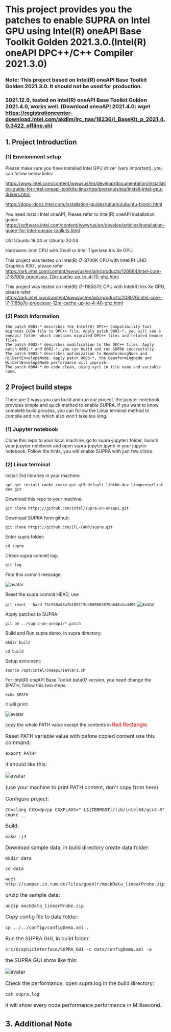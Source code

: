 # This project provides you the patches to enable SUPRA on Intel GPU using Intel(R) oneAPI Base Toolkit Golden 2021.3.0.(Intel(R) oneAPI DPC++/C++ Compiler 2021.3.0)
### Note:  This project based on Intel(R) oneAPI Base Toolkit Golden 2021.3.0. It should not be used for production.

### 2021.12.9, tested on Intel(R) oneAPI Base Toolkit Golden 2021.4.0, works well. (Download oneaAPI 2021.4.0: wget https://registrationcenter-download.intel.com/akdlm/irc_nas/18236/l_BaseKit_p_2021.4.0.3422_offline.sh)

## 1. Project Introduction
### (1) Envrionment setup 

Please make sure you have installed Intel GPU driver (very important), you can follow below links:
 
 https://www.intel.com/content/www/us/en/develop/documentation/installation-guide-for-intel-oneapi-toolkits-linux/top/prerequisites/install-intel-gpu-drivers.html
 
 https://dgpu-docs.intel.com/installation-guides/ubuntu/ubuntu-bionic.html

You need install Intel oneAPI, Please refer to Intel(R) oneAPI installation guide: https://software.intel.com/content/www/us/en/develop/articles/installation-guide-for-intel-oneapi-toolkits.html

OS: Ubuntu 18.04 or Ubuntu 20.04

Hardware: Intel CPU with Gen9 or Intel Tigerlake Iris Xe GPU.

This project was tested on Intel(R) i7-8700K CPU with Intel(R) UHD Graphics 630 , please refer https://ark.intel.com/content/www/us/en/ark/products/126684/intel-core-i7-8700k-processor-12m-cache-up-to-4-70-ghz.html

This project was tested on Intel(R) i7-1185G7E CPU with Intel(R) Iris Xe GPU, please refer https://ark.intel.com/content/www/us/en/ark/products/208076/intel-core-i7-1185g7e-processor-12m-cache-up-to-4-40-ghz.html



### (2) Patch information
    The patch 0001-* describes the Intel(R) DPC++ Compatibility Tool migrates CUDA file to DPC++ file. Apply patch 0001-*, you will see a oneapi/ folder which contains migrated DPC++ files and related header files.
    The patch 0002-* describes modification to the DPC++ files. Apply patch 0001-* and 0002-*, you can build and run SUPRA successfully.
    The patch 0003-* describes optimization to BeamformingNode and HilbertEnvelopeNode. Apply patch 0003-*, the BeamformingNode and HilbertEnvelopeNode performance will improve.
    The patch 0004-* do code clean, using sycl in file name and variable name.

### 

## 2 Project build steps
There are 2 ways you can build and run our project. the jupyter notebook provides simple and quick method to enable SUPRA. if you want to know complete build process, you can follow the Linux terminal method to compile and run, which also won't take too long.

### (1) Jupyter notebook 

Clone this repo to your local machine, go to supra-jupyter/ folder, launch your jupyter notebook and open supra-jupyter.ipynb in your jupyter notebook. Follow the 
hints, you will enable SUPRA with just few clicks.


### (2) Linux terminal

Install 3rd libraries in your machine:

`apt-get install cmake cmake-gui qt5-default libtbb-dev libopenigtlink-dev git`

Download this repo to your machine:

`git clone https://github.com/intel/supra-on-oneapi.git`

Download SUPRA form github:

`git clone https://github.com/IFL-CAMP/supra.git`

Enter supra folder:

`cd supra`

Check supra commit log:

`git log`



Find this commit message:

![avatar](https://github.com/intel/supra-on-oneapi/raw/master/images/Commit%20info.PNG)

Reset the supra commit HEAD, use 

`git reset --hard 73c930a08a7b1087f5be588863876a648a1add99`
![avatar](https://github.com/intel/supra-on-oneapi/raw/master/images/reset%20success%20modify.png)

Apply patches to SUPRA:

`git am ../supra-on-oneapi/*.patch`


Build and Run supra demo, in supra directory:

`mkdir build`


`cd build`


Setup eviroment:

`source /opt/intel/oneapi/setvars.sh`

For Intel(R) oneAPI Base Toolkit beta07 version, you need change the $PATH, follow this two steps:

`echo $PATH`

it will print:

![avatar](https://github.com/intel/supra-on-oneapi/raw/master/images/PATH%20modify.png)

copy the whole PATH value except the contents in <font size="3">  <font color="#dd0000"> Red Rectangle.</font> <br />

Reset PATH variable value with before copied content use this command:

`export PATH=`

it should like this:

![avatar](https://github.com/intel/supra-on-oneapi/raw/master/images/reset%20path.PNG)

(use your machine to print PATH content, don't copy from here)


Configure project:

`CC=clang CXX=dpcpp CXXFLAGS="-L${TBBROOT}/lib/intel64/gcc4.8" cmake ..`

Build:

`make -j4`

Download sample data, in build directory create data folder:

`mkdir data`

`cd data`

`wget http://campar.in.tum.de/files/goeblr/mockData_linearProbe.zip`

unzip the sample data:

`unzip mockData_linearProbe.zip`

Copy config file to data folder:

`cp ../../config/configDemo.xml .`

Run the SUPRA GUI, in build folder:

`src/GraphicInterface/SUPRA_GUI -c data/configDemo.xml -a`

the SUPRA GUI show like this:

![avatar](https://github.com/intel/supra-on-oneapi/raw/master/images/guie.PNG)

Check the performance, open supra.log in the build directory: 

`cat supra.log` 

it will show every node performance performance in Millisecond.

## 3. Additional Note
